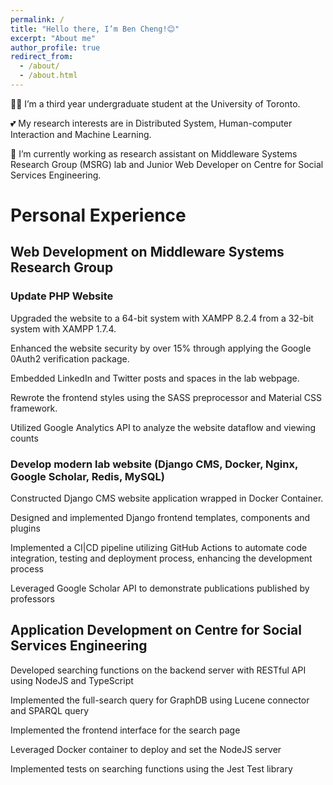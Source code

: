 ```yaml
---
permalink: /
title: "Hello there, I’m Ben Cheng!😊"
excerpt: "About me"
author_profile: true
redirect_from: 
  - /about/
  - /about.html
---
```

👨‍🎓 I’m a third year undergraduate student at the University of Toronto.

💕 My research interests are in Distributed System, Human-computer Interaction and Machine Learning.

🤖 I’m currently working as research assistant on Middleware Systems Research Group (MSRG) lab and Junior Web Developer on Centre for Social Services Engineering.

<!-- 🥰 -->

Personal Experience
======

## Web Development on Middleware Systems Research Group
### Update PHP Website
Upgraded the website to a 64-bit system with XAMPP 8.2.4 from a 32-bit system with XAMPP 1.7.4.

Enhanced the website security by over 15% through applying the Google 0Auth2 verification package.

Embedded LinkedIn and Twitter posts and spaces in the lab webpage.

Rewrote the frontend styles using the SASS preprocessor and Material CSS framework.

Utilized Google Analytics API to analyze the website dataflow and viewing counts

### Develop modern lab website (Django CMS, Docker, Nginx, Google Scholar, Redis, MySQL)
Constructed Django CMS website application wrapped in Docker Container.

Designed and implemented Django frontend templates, components and plugins

Implemented a CI\|CD pipeline utilizing GitHub Actions to automate code integration, testing and deployment process, enhancing the development process

Leveraged Google Scholar API to demonstrate publications published by professors

## Application Development on Centre for Social Services Engineering
Developed searching functions on the backend server with RESTful API using NodeJS and TypeScript

Implemented the full-search query for GraphDB using Lucene connector and SPARQL query

Implemented the frontend interface for the search page

Leveraged Docker container to deploy and set the NodeJS server

Implemented tests on searching functions using the Jest Test library

